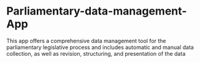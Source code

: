 # Parliamentary-data-management-App
This app offers a comprehensive data management tool for the parliamentary legislative process and includes automatic and manual data collection, as well as revision, structuring, and presentation of the data
